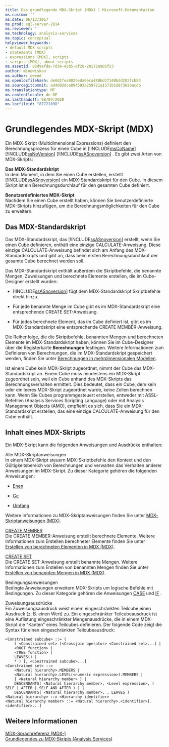```yaml
---
title: Das grundlegende MDX-Skript (MDX) | Microsoft-Dokumentation
ms.custom: ''
ms.date: 06/13/2017
ms.prod: sql-server-2014
ms.reviewer: ''
ms.technology: analysis-services
ms.topic: conceptual
helpviewer_keywords:
- default MDX scripts
- statements [MDX]
- expressions [MDX], scripts
- scripts [MDX], about scripts
ms.assetid: 83d9afda-7d34-42b5-8f28-20172a905f23
author: minewiskan
ms.author: owend
ms.openlocfilehash: de0d2fea002beda0eca480bd27140bdd202fcb83
ms.sourcegitcommit: ad4d92dce894592a259721a1571b1d8736abacdb
ms.translationtype: MT
ms.contentlocale: de-DE
ms.lasthandoff: 08/04/2020
ms.locfileid: "87721898"
---
```

# <a name="the-basic-mdx-script-mdx"></a>Grundlegendes MDX-Skript (MDX)
  Ein MDX-Skript (Multidimensional Expressions) definiert den Berechnungsprozess für einen Cube in [!INCLUDE[msCoName](../../../includes/msconame-md.md)] [!INCLUDE[ssNoVersion](../../../includes/ssnoversion-md.md)] [!INCLUDE[ssASnoversion](../../../includes/ssasnoversion-md.md)] . Es gibt zwei Arten von MDX-Skripts:  
  
 **Das MDX-Standardskript**  
 In dem Moment, in dem Sie einen Cube erstellen, erstellt [!INCLUDE[ssASnoversion](../../../includes/ssasnoversion-md.md)] ein MDX-Standardskript für den Cube. In diesem Skript ist ein Berechnungsdurchlauf für den gesamten Cube definiert.  
  
 **Benutzerdefiniertes MDX-Skript**  
 Nachdem Sie einen Cube erstellt haben, können Sie benutzerdefinierte MDX-Skripts hinzufügen, um die Berechnungsmöglichkeiten für den Cube zu erweitern.  
  
## <a name="the-default-mdx-script"></a>Das MDX-Standardskript  
 Das MDX-Standardskript, das [!INCLUDE[ssASnoversion](../../../includes/ssasnoversion-md.md)] erstellt, wenn Sie einen Cube definieren, enthält eine einzige CALCULATE-Anweisung. Diese einzige CALCULATE-Anweisung befindet sich am Anfang des MDX-Standardskripts und gibt an, dass beim ersten Berechnungsdurchlauf der gesamte Cube berechnet werden soll.  
  
 Das MDX-Standardskript enthält außerdem die Skriptbefehle, die benannte Mengen, Zuweisungen und berechnete Elemente erstellen, die im Cube-Designer erstellt wurden:  
  
-   [!INCLUDE[ssASnoversion](../../../includes/ssasnoversion-md.md)] fügt dem MDX-Standardskript Skriptbefehle direkt hinzu.  
  
-   Für jede benannte Menge im Cube gibt es im MDX-Standardskript eine entsprechende CREATE SET-Anweisung.  
  
-   Für jedes berechnete Element, das im Cube definiert ist, gibt es im MDX-Standardskript eine entsprechende CREATE MEMBER-Anweisung.  
  
 Die Reihenfolge, die die Skriptbefehle, benannten Mengen und berechneten Elemente im MDX-Standardskript haben, können Sie im Cube-Designer über die Registerkarte **Berechnungen** festlegen. Weitere Informationen zum Definieren von Berechnungen, die im MDX-Standardskript gespeichert werden, finden Sie unter [Berechnungen in mehrdimensionalen Modellen](../calculations-in-multidimensional-models.md).  
  
 Ist einem Cube kein MDX-Skript zugeordnet, nimmt der Cube das MDX-Standardskript an. Einem Cube muss mindestens ein MDX-Skript zugeordnet sein, weil ein Cube anhand des MDX-Skripts das Berechnungsverhalten ermittelt. Dies bedeutet, dass ein Cube, dem kein oder ein leeres MDX-Skript zugeordnet wurde, keine Zellen berechnen kann. Wenn Sie Cubes programmgesteuert erstellen, entweder mit ASSL-Befehlen (Analysis Services Scripting Language) oder mit Analysis Management Objects (AMO), empfiehlt es sich, dass Sie ein MDX-Standardskript erstellen, das eine einzige CALCULATE-Anweisung für den Cube enthält.  
  
## <a name="mdx-script-content"></a>Inhalt eines MDX-Skripts  
 Ein MDX-Skript kann die folgenden Anweisungen und Ausdrücke enthalten:  
  
 Alle MDX-Skriptanweisungen  
 In einem MDX-Skript steuern MDX-Skriptbefehle den Kontext und den Gültigkeitsbereich von Berechnungen und verwalten das Verhalten anderer Anweisungen im MDX-Skript. Zu dieser Kategorie gehören die folgenden Anweisungen:  
  
-   [Enen](/sql/mdx/mdx-scripting-calculate)  
  
-   [Ge](/sql/mdx/mdx-scripting-freeze)  
  
-   [Umfang](/sql/mdx/mdx-scripting-scope)  
  
 Weitere Informationen zu MDX-Skriptanweisungen finden Sie unter [MDX-Skriptanweisungen &#40;MDX&#41;](/sql/mdx/mdx-scripting-statements-mdx).  
  
 [CREATE MEMBER](/sql/mdx/mdx-data-definition-create-member)  
 Die CREATE MEMBER-Anweisung erstellt berechnete Elemente. Weitere Informationen zum Erstellen berechneter Elemente finden Sie unter [Erstellen von berechneten Elementen in MDX &#40;MDX&#41;](mdx-calculated-members-building-calculated-members.md).  
  
 [CREATE SET](/sql/mdx/mdx-data-definition-create-set)  
 Die CREATE SET-Anweisung erstellt benannte Mengen. Weitere Informationen zum Erstellen von benannten Mengen finden Sie unter [Erstellen von benannten Mengen in MDX &#40;MDX&#41;](mdx-named-sets-building-named-sets.md).  
  
 Bedingungsanweisungen  
 Bedingte Anweisungen erweitern MDX-Skripts um logische Befehle mit Bedingungen. Zu dieser Kategorie gehören die Anweisungen [CASE](/sql/mdx/case-statement-mdx) und [IF](/sql/mdx/mdx-scripting-if) .  
  
 Zuweisungsausdrücke  
 Ein Zuweisungsausdruck weist einem eingeschränkten Teilcube einen Ausdruck (z. B. einen Wert) zu. Ein eingeschränkter Teilcubeausdruck ist eine Auflistung eingeschränkter Mengenausdrücke, die in einem MDX-Skript die "Kanten" eines Teilcubes definieren. Der folgende Code zeigt die Syntax für einen eingeschränkten Teilcubeausdruck:  
  
```  
<Constrained subcube> ::= (   
    ( <Constrained set> [<Crossjoin operator> <Constrained set>...] |  
    <ROOT function> |  
    <TREE function> |  
    LEAVES() |  
    * ) [, <Constrained subcube>...]  
<Constrained set> ::=   
    <Natural hierarchy>.MEMBERS |   
    <Natural hierarchy>.LEVEL(<numeric expression>).MEMBERS |   
    { <Natural hierarchy member> } |   
    DESCENDANTS( <Natural hierarchy member>, <Level expression>, ( SELF | AFTER | SELF_AND_AFTER ) ) |   
    DESCENDANTS( <Natural hierarchy member>, , LEAVES )  
<Natural hierarchy> ::= <Hierarchy identifier>  
<Natural hierarchy member> ::= <Natural hierarchy>.<identifier>[.<identifier>...]  
```  
  
## <a name="see-also"></a>Weitere Informationen  
 [MDX-Sprachreferenz &#40;MDX-&#41;](/sql/mdx/mdx-language-reference-mdx)   
 [Grundlegendes zu MDX-Skripts &#40;Analysis Services&#41;](mdx-scripting-fundamentals-analysis-services.md)  
  
  
